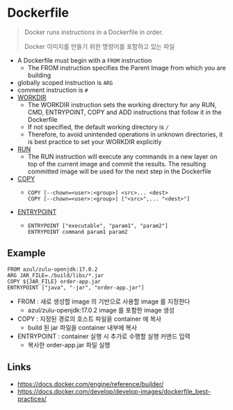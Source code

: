 # Dockerfile

> Docker runs instructions in a Dockerfile in order.
>
> Docker 이미지를 만들기 위한 명령어를 포함하고 있는 파일

- A Dockerfile must begin with a `FROM` instruction
  - The FROM instruction specifies the Parent Image from which you are building
- globally scoped instruction is `ARG`
- comment instruction is `#`
- [WORKDIR](https://docs.docker.com/engine/reference/builder/#workdir)
  - The WORKDIR instruction sets the working directory for any RUN, CMD, ENTRYPOINT, COPY and ADD instructions that follow it in the Dockerfile
  - If not specified, the default working directory is `/`
  - Therefore, to avoid unintended operations in unknown directories, it is best practice to set your WORKDIR explicitly
- [RUN](https://docs.docker.com/engine/reference/builder/#run)
  - The RUN instruction will execute any commands in a new layer on top of the current image and commit the results. The resulting committed image will be used for the next step in the Dockerfile
- [COPY](https://docs.docker.com/engine/reference/builder/#copy)
  - ```
    COPY [--chown=<user>:<group>] <src>... <dest>
    COPY [--chown=<user>:<group>] ["<src>",... "<dest>"]
    ```
- [ENTRYPOINT](https://docs.docker.com/engine/reference/builder/#entrypoint)
  - ```
    ENTRYPOINT ["executable", "param1", "param2"]
    ENTRYPOINT command param1 param2
    ```
    
## Example

```
FROM azul/zulu-openjdk:17.0.2
ARG JAR_FILE=./build/libs/*.jar
COPY ${JAR_FILE} order-app.jar
ENTRYPOINT ["java", "-jar", "order-app.jar"]
```

- FROM : 새로 생성할 image 의 기반으로 사용할 image 를 지정한다
  - azul/zulu-openjdk:17.0.2 image 를 포함한 image 생성
- COPY : 지정된 경로의 호스트 파일을 container 에 복사
  - build 된 jar 파일을 container 내부에 복사
- ENTRYPOINT : container 실행 시 추가로 수행할 실행 커맨드 입력
  - 복사한 order-app.jar 파일 실행

## Links

- https://docs.docker.com/engine/reference/builder/
- https://docs.docker.com/develop/develop-images/dockerfile_best-practices/
